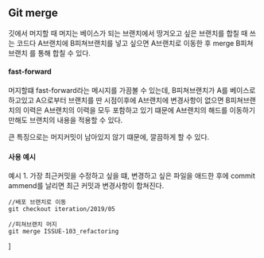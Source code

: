 ## Git merge

깃에서 머지할 때 머지는 베이스가 되는 브랜치에서 땅겨오고 싶은 브랜치를 합칠 때 쓰는 코드다 A브랜치에 B피쳐브랜치를 넣고 싶으면 A브랜치로 이동한 후 merge B피쳐브랜치 를 통해 합칠 수 있다.


#### fast-forward
머지할떄 fast-forward라는 메시지를 가끔볼 수 있는데, B피쳐브랜치가 A를 베이스로하고있고 A으로부터 브랜치를 딴 시점이후에 A브랜치에 변경사항이 없으면 B피쳐브랜치의 이력은 A브랜치의 이력을 모두 포함하고 있기 떄문에 A브랜치의 해드를 이동하기만해도 브랜치의 내용을 적용할 수 있다. 
 
 큰 특징으로는 머지커밋이 남아있지 않기 떄문에, 깔끔하게 할 수 있다.

#### 사용 예시

예시 1. 가장 최근커밋을 수정하고 싶을 떄, 변경하고 싶은 파일을 애드한 후에 commit ammend를 날리면 최근 커밋과 변경사항이 합쳐진다.

```
//배포 브랜치로 이동
git checkout iteration/2019/05 

//피쳐브랜치 머지
git merge ISSUE-103_refactoring

```
]
